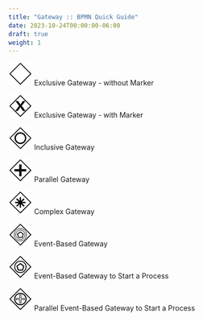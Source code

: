 ```yaml
---
title: "Gateway :: BPMN Quick Guide"
date: 2023-10-24T00:00:00-06:00
draft: true
weight: 1
---
```


![gateway 1](Gateway%20%20BPMN%20Quick%20Guide/gateway-1.png) Exclusive Gateway - without Marker

![gateway 2](Gateway%20%20BPMN%20Quick%20Guide/gateway-2.png) Exclusive Gateway - with Marker

![gateway 3](Gateway%20%20BPMN%20Quick%20Guide/gateway-3.png) Inclusive Gateway

![gateway 4](Gateway%20%20BPMN%20Quick%20Guide/gateway-4.png) Parallel Gateway

![gateway 5](Gateway%20%20BPMN%20Quick%20Guide/gateway-5.png) Complex Gateway

![gateway 6](Gateway%20%20BPMN%20Quick%20Guide/gateway-6.png) Event-Based Gateway

![gateway 7](Gateway%20%20BPMN%20Quick%20Guide/gateway-7.png) Event-Based Gateway to Start a Process

![gateway 8](Gateway%20%20BPMN%20Quick%20Guide/gateway-8.png) Parallel Event-Based Gateway to Start a Process
